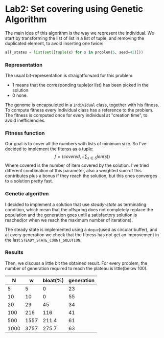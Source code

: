 # Lab2: Set covering using Genetic Algorithm

The main idea of this algorithm is the way we represent the individual. We start by transforming the list of list in a list of tuple, and removing the duplicated element, to avoid inserting one twice:

```python
all_states = list(set([tuple(x) for x in problem(5, seed=42)]))
```

### Representation

The usual bit-representation is straightforward for this problem:

- 1 means that the corresponding tuple(or list) has been picked in the solution
- 0 none.

The genome is encapsuleted in a `Individual` class, together with his fitness. To compute fitness every Individual class has a reference to the problem. The fitness is computed once for every individual at "creation time", to avoid inefficiencies.

### Fitness function

Our goal is to cover all the numbers with lists of minimum size. So I've decided to implement the fitenss as a tuple: $$f = (covered, -\sum_{s \in S} len(s))$$
Where covered is the number of item covered by the solution. I've tried different combination of this parameter, also a weighted sum of this contributes plus a bonus if they reach the solution, but this ones converges to a solution pretty fast.

### Genetic algorithm

I decided to implement a solution that use _steady-state_ as terminating condition, which mean that the offspring does not completely replace the population and the generation goes until a satisfactory solution is reached(or when we reach the maximum number of iterations).

The steady state is implemented using a `deque`(used as circular buffer), and at every generation we check that the fitness has not get an improvement in the last `STEADY_STATE_COUNT_SOLUTION`.

### Results

Then, we discuss a little bit the obtained result. For every problem, the number of generation required to reach the plateau is little(below 100).

| N    | w    | bloat(%) | generation |
| ---- | ---- | -------- | ---------- |
| 5    | 5    | 0        | 23         |
| 10   | 10   | 0        | 55         |
| 20   | 29   | 45       | 34         |
| 100  | 216  | 116      | 41         |
| 500  | 1557 | 211.4    | 61         |
| 1000 | 3757 | 275.7    | 63         |
